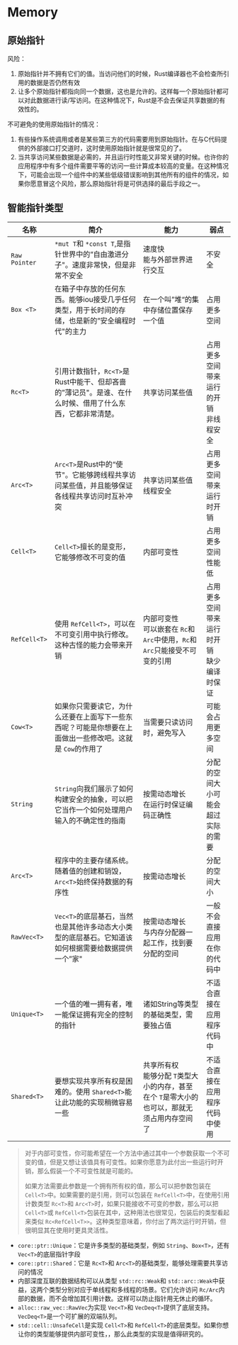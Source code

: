 # Memory

## 原始指针

风险：

1. 原始指针并不拥有它们的值。当访问他们的时候，Rust编译器也不会检查所引用的数据是否仍然有效
2. 让多个原始指针都指向同一个数据，这也是允许的。这样每一个原始指针都可以对此数据进行读/写访问。在这种情况下，Rust是不会去保证共享数据的有效性的。

不可避免的使用原始指针的情况：

1. 有些操作系统调用或者是某些第三方的代码需要用到原始指针。在与C代码提供的外部接口打交道时，这时使用原始指针就是很常见的了。
2. 当共享访问某些数据是必需的，并且运行时性能又非常关键的时候。也许你的应用程序中有多个组件需要平等的访问一些计算成本较高的变量。在这种情况下，可能会出现一个组件中的某些低级错误影响到其他所有的组件的情况，如果你愿意冒这个风险，那么原始指针将是可供选择的最后手段之一。

## 智能指针类型

| 名称            | 简介                                                                                                       | 能力                                                                                                 | 弱点                                                 |
| --------------- | ---------------------------------------------------------------------------------------------------------- | ---------------------------------------------------------------------------------------------------- | ---------------------------------------------------- |
| `Raw Pointer` | `*mut T`和 `*const T`,是指针世界中的“自由激进分子"。速度非常快，但是非常不安全                        | 速度快<br />能与外部世界进行交互                                                                     | 不安全                                               |
| `Box <T>`     | 在箱子中存放的任何东西。能够iou接受几乎任何类型，用于长时间的存储，也是新的”安全编程时代"的主力           | 在一个叫”堆“的集中存储位置保存一个值                                                               | 占用更多空间                                         |
| `Rc<T>`       | 引用计数指针，`Rc<T>`是Rust中能干、但却吝啬的”薄记员"。是谁、在什么时候、借用了什么东西，它都非常清楚。 | 共享访问某些值                                                                                       | 占用更多空间<br />带来运行的开销<br />非线程安全     |
| `Arc<T>`      | `Arc<T>`是Rust中的“使节"。它能够跨线程共享访问某些值，并且能够保证各线程共享访问时互补冲突              | 共享访问某些值<br />线程安全                                                                         | 占用更多空间<br />带来运行时开销                     |
| `Cell<T>`     | `Cell<T>`擅长的是变形，它能够修改不可变的值                                                              | 内部可变性                                                                                           | 占用更多空间<br />性能低                             |
| `RefCell<T>`  | 使用 `RefCell<T>`，可以在不可变引用中执行修改。这种古怪的能力会带来开销                                  | 内部可变性<br />可以嵌套在 `Rc`和 `Arc`中使用，`Rc`和 `Arc`只能接受不可变的引用              | 占用更多空间<br />带来运行时开销<br />缺少编译时保证 |
| `Cow<T>`      | 如果你只需要读它，为什么还要在上面写下一些东西呢？可能是你想要在上面做出一些修改吧。这就是 `Cow`的作用了 | 当需要只读访问时，避免写入                                                                           | 可能会占用更多空间                                   |
| `String`      | `String`向我们展示了如何构建安全的抽象，可以把它当作一个如何处理用户输入的不确定性的指南                 | 按需动态增长<br />在运行时保证编码正确性                                                             | 分配的空间大小可能会超过实际的需要                   |
| `Arc<T>`      | 程序中的主要存储系统。随着值的创建和销毁，`Arc<T>`始终保持数据的有序性                                   | 按需动态增长                                                                                         | 分配的空间大小                                       |
| `RawVec<T>`   | `Vec<T>`的底层基石，当然也是其他许多动态大小类型的底层基石。它知道该如何根据需要给数据提供一个”家"      | 按需动态增长<br />与内存分配器一起工作，找到要分配的空间                                             | 一般不会直接应用在你的代码中                         |
| `Unique<T>`   | 一个值的唯一拥有者，唯一能保证拥有完全的控制的指针                                                         | 诸如String等类型的基础类型，需要独占值                                                               | 不适合直接在应用程序代码中                           |
| `Shared<T>`   | 要想实现共享所有权是困难的。使用 `Shared<T>`能让此功能的实现稍微容易一些                                 | 共享所有权<br />能够分配 `T`类型大小的内存，甚至在个 `T`是零大小的也可以，那就无须占用内存空间了 | 不适合直接在应用程序代码中使用                       |

> 对于内部可变性，你可能希望在一个方法中通过其中一个参数获取一个不可变的值，但是又想让该值具有可变性。如果你愿意为此付出一些运行时开销，那么假装一个不可变性就是可能的。
>
> 如果方法需要此参数是一个拥有所有权的值，那么可以把参数包装在 `Cell<T>`中。如果需要的是引用，则可以包装在 `RefCell<T>`中，在使用引用计数类型 `Rc<T>`和 `Arc<T>`时，如果只能接收不可变的参数，那么可以把 `Cell<T>`或 `RefCell<T>`包装在其中，这种用法也很常见，包装后的类型看起来类似 `Rc<RefCell<T>>`。这种类型意味着，你付出了两次运行时开销，但很明显其在使用时更具灵活性。

- `core::ptr::Unique`：它是许多类型的基础类型，例如 `String`、`Box<T>`，还有 `Vec<T>`的底层指针字段
- `core::ptr::Shared`：它是 `Rc<T>`和 `Arc<T>`的基础类型，能够处理需要共享访问的情况
- 内部深度互联的数据结构可以从类型 `std::rc::Weak`和 `std::arc::Weak`中获益，这两个类型分别对应于单线程和多线程的场景。它们允许访问 `Rc/Arc`内部的数据，而不会增加其引用计数。这样可以防止指针用无休止的循环。
- `alloc::raw_vec::RawVec`为实现 `Vec<T>`和 `VecDeq<T>`提供了底层支持。`VecDeq<T>`是一个可扩展的双端队列。
- `std::cell::UnsafeCell`是实现 `Cell<T>`和 `RefCell<T>`的底层类型。如果你想让你的类型能够提供内部可变性，，那么此类型的实现是值得研究的。

